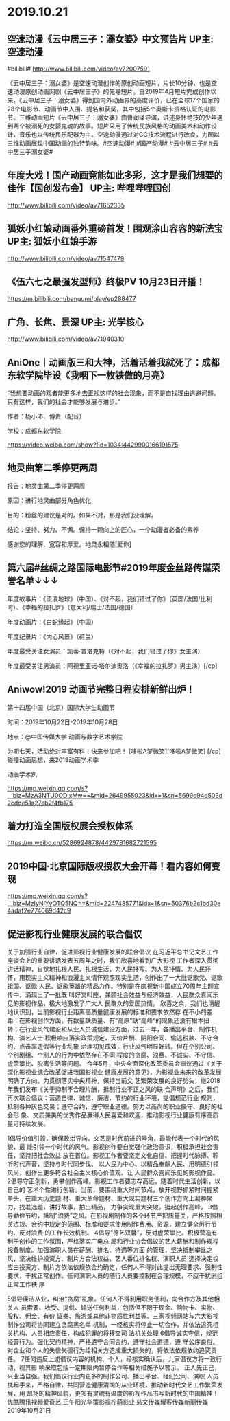 # 2019.10.21

## 空速动漫《云中居三子：溺女婆》中文预告片 UP主: 空速动漫 

#bilibili# http://www.bilibili.com/video/av72007591

《云中居三子：溺女婆》是空速动漫创作的原创动画短片，片长10分钟，也是空速动漫原创动画网剧《云中居三子》的先导短片。自2019年4月短片完成创作以来，《云中居三子：溺女婆》得到国内外动画界的高度评价，已在全球17个国家的28个电影节、动画节中入围、提名和获奖，其中包括5个奥斯卡资格认证的电影节。三维动画短片《云中居三子：溺女婆》由曹润泽导演，讲述身怀绝技的少年遇到两个被溺死的女婴鬼魂的故事。短片采用了传统民族风格的动画美术和动作设计，音乐也以传统民乐配器为主。空速动漫通过对CG技术流程进行改良，力图以三维动画展现中国动画的独特韵味。#空速动漫# #国产动漫# #云中居三子# #云中居三子溺女婆# 
## 年度大戏！国产动画竟能如此多彩，这才是我们想要的佳作【国创发布会】 UP主: 哔哩哔哩国创 

 http://www.bilibili.com/video/av71652335
## 狐妖小红娘动画番外重磅首发！围观涂山容容的新法宝 UP主: 狐妖小红娘手游 

http://www.bilibili.com/video/av71547479
## 《伍六七之最强发型师》终极PV 10月23日开播！

https://m.bilibili.com/bangumi/play/ep288477
## 广角、长焦、景深 UP主: 光学核心 

 http://www.bilibili.com/video/av71940310
## AniOne丨动画版三和大神，活着活着我就死了：成都东软学院毕设《我咽下一枚铁做的月亮》

“我想要动画的观者能更多地去正视这样的社会现象，而不是自找理由逃避问题。只有这样，我们的社会才能够发展与进步。”

作者：杨小沛、傅贵（配音）

学校：成都东软学院 

https://video.weibo.com/show?fid=1034:4429900166191575
## 地灵曲第二季停更两周

报告：地灵曲第二季停更两周

原因：进行地灵曲部分角色优化

目的：粉丝的建议是对的。如果不对，那是我们没理解。

结论：坚持、努力、不懈。保持一颗向上的匠心，一个动漫者必备的素养

感谢您的理解、宽容和厚爱。地灵永相随[爱你]
## 第六届#丝绸之路国际电影节#2019年度金丝路传媒荣誉名单↓↓↓

年度故事片：《流浪地球》（中国）、《对不起，我们错过了你》（英国/法国/比利时）、《幸福的拉扎罗》（意大利/瑞士/法国/德国）

年度动画片：《白蛇缘起》（中国）

年度纪录片：《内心风景》（荷兰）

年度最受关注女演员：凯蒂·普洛克特（《对不起，我们错过了你》女主演）

年度最受关注男演员：阿德里亚诺·塔尔迪奥洛（《幸福的拉扎罗》男主演）[/cp]
## Aniwow!2019 动画节完整日程安排新鲜出炉！ 

第十四届中国（北京）国际大学生动画节 

时间：2019年10月22日-2019年10月28日 

地点：@中国传媒大学 动画与数字艺术学院 

为期七天，活动绝对丰富有料！快来参加吧！ [哆啦A梦微笑][哆啦A梦微笑] [/cp]
碰撞动画思想，来2019动画学术季

动画学术趴

https://mp.weixin.qq.com/s?__biz=MzA3NTU0ODIxMw==&mid=2649955023&idx=1&sn=5699c94d503d2cdde51a27eb2f4fb175
 
##  着力打造全国版权展会授权体系

https://m.weibo.cn/5286924878/4429781682721595

## 2019中国·北京国际版权授权大会开幕！看内容如何变现

https://mp.weixin.qq.com/s?__biz=MzIyNjYyOTQ5NQ==&mid=2247485771&idx=1&sn=50376b2c1bd30e4adaf2e774069d42c9
## 促进影视行业健康发展的联合倡议
 关于加强行业自律，促进影视行业健康发展的联合倡议
在习近平总书记文艺工作座谈会上的重要讲话发表五周年之时，我们欣喜地看到广大影视
工作者深入贯彻讲话精神，自觉地扎根人民、扎根生活，为人民抒写、为人民抒情、为人民抒
怀，用现实主义精神和浪漫主义情怀观照现实生活，创作出了一大批讴歌党、讴歌祖国、讴歌
人民、讴歌英雄的精品力作。特别是在庆祝新中国成立70周年主题宣传中，涌现岀了一批既
叫好又叫座，兼顾社会效益与经济效益，人民群众喜闻乐见的影视作品，极大地激发了广大人
民群众的爱国热情。
欣喜之余，我们也清醒地认识到，当前影视行业距离高质量健康发展的标准和要求依然存
在不小的差距：在影视创作方面，有数量缺质量、有“高原”缺“高峰”的现象还没有根本扭
转；在行业风气建设和从业人员诚信建设方面，过去一年，各播出平台、制作机构、演艺人士
积极响应落实政策规定，天价片酬、阴阳合同、偷逃税款、不守合约、点击率造假等行业乱象
治理初见成效，行业风气明显好转。但在个别公司、个别剧组、个别人的行为中依然存在不同
程度的贪腐、浪费、不诚实、不守信、虚荣攀比、脱离生活等问题。
今年5月，中央全面深化改革委员会审议通过《关于深化影视业综合改革促进我国影视业
健康发展的意见》，为影视业未来的改革发展明确了方向。为贯彻落实中央精神，保持当前文
艺繁荣发展的良好势头，继2018年我们发布《关于抑制不合理片酬，抵制行业不正之风的联
合声明》之后，我们再次联合倡议：营造自律、诚信、廉洁、节约的行业环境，提倡规范行业
规则，抵制各种灰色交易；遵守合约，遵守职业道德。努力以髙尚的职业操守、良好的社会形
象、文质兼美的优秀作品赢得人民喜爱和欢迎，推动影视行业健康有序高质量可持续发展。

1倡导价值引领，确保政治导向。文艺是时代前进的号角，最能代表一个时代的风貌，最
能引领一个时代的风气。影视创作要自觉强化政治意识，积极承担社会责任，坚持把社会效益
放在首位。影视工作者要坚定文化自信、把握时代脉搏、聆听时代声音，坚持与时代同步伐、
以人民为中心、以精品奉献人民、用明德引领风尚，创作出更多符合社会主义核心价值观、让
人民群众喜闻乐见的影视作品。
2倡导守正创新，勇攀创作高峰。影视工作者要志存高远，随着时代生活创新，以自己的
艺术个性进行创新。当前，要围绕重大时间节点，放开视野抓紧时间握紧拳头，在重大历史题
材、重大革命题材、重大现实题材三个创作方向上凝神聚力，找准选题，讲好故事，拍出精品，
力争实现重大突破，挺起创作高峰。
3倡导勤俭节约，抵制“浪费”之风。在影视剧制作的各个环节严把质量关，严格按照相
关法规、合约中规定的范围、标准和要求使用制作费用、资源，建立健全厉行节约、反对浪费
的工作长效机制。
4倡导“德艺双馨”，反对虚荣攀比。积极营造有利于创作的工作氛围，严格落实广电总
局和行业协会倡议的艺人薪酬和制作规程报备制度。加强演职人员在薪酬、排名、待遇等方面
的管理，坚决抵制攀比之风，坚决维护投资方、制片方合法权益，艺人番位排名权、演职人员
选择决定权应由投资方、制片方依法依规依合约确定，任何人不得对此提岀无理要求、强制性
要求，干扰正常创作。任何演职人员的随行人员要控制在合理规模，不应干扰剧组正常工作秩
序

5倡导廉洁从业，纠治“贪腐”乱象。任何人不得利用职务便利，向合作方及其他相关人
员索要、收受、提供、输送任何利益，包括但不限于现金、购物卡、实物、股权、佣金、有价
证券、旅游或其他非物质性利益等。三家视频网站与六大影视制作公司将协同建立贪腐黑名单
机制，一经核实将停止一切合作，并依法追究相关机构、人员相应责任，构成犯罪的将移交司
法机关处理
6倡导诚实守信，规范经营行为。强化契约精神，严格遴守合同合约，遵守社会道德，遵
守公序良俗。对企业和个人的失信失德行为给相关方造成重大损失的，将依法依规依约追究责
任。
7任何违反上述倡议内容的机构、个人，经核实确认后，九家倡议方将一致行动，视其影
响采取包括一定期限内暂停合作等相关措施予以警示。
正人先正己，兴业当自强。我们倡议行业内更多的制作公司、播出平台、经纪公司、演职
人员携起手来，严格自律，共同营造健康清朗的从业环境，推动新时代文艺工作繁荣发展，用
昂扬的精神风貌，更多有灵魂有温度的影视作品书写新时代的中国精神！
优酷腾讯视频爱奇艺
正午阳光华策影视柠萌影业
慈文传媒耀客传媒新丽传媒
2019年10月21日